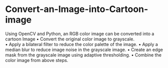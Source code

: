 # Convert-an-Image-into-Cartoon-image
Using OpenCV and Python, an RGB color image can be converted into a cartoon Image
• Convert the original color image to grayscale.	
•	Apply a bilateral filter to reduce the color palette of the image.
•	Apply a median blur to reduce image noise in the grayscale image.
•	Create an edge mask from the grayscale image using adaptive thresholding.
•	Combine the color image from above steps. 
